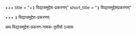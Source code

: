 +++
title = "+३ विद्यासमुद्देश-प्रकरणम्"
short_title = "३ विद्यासमुद्देशप्रकरणम्"

+++
३ विद्यासमुद्देश-प्रकरणम्

अथ विद्यासमुद्देश-प्रकरण-नामकः तृतीयो ऽध्यायः  
